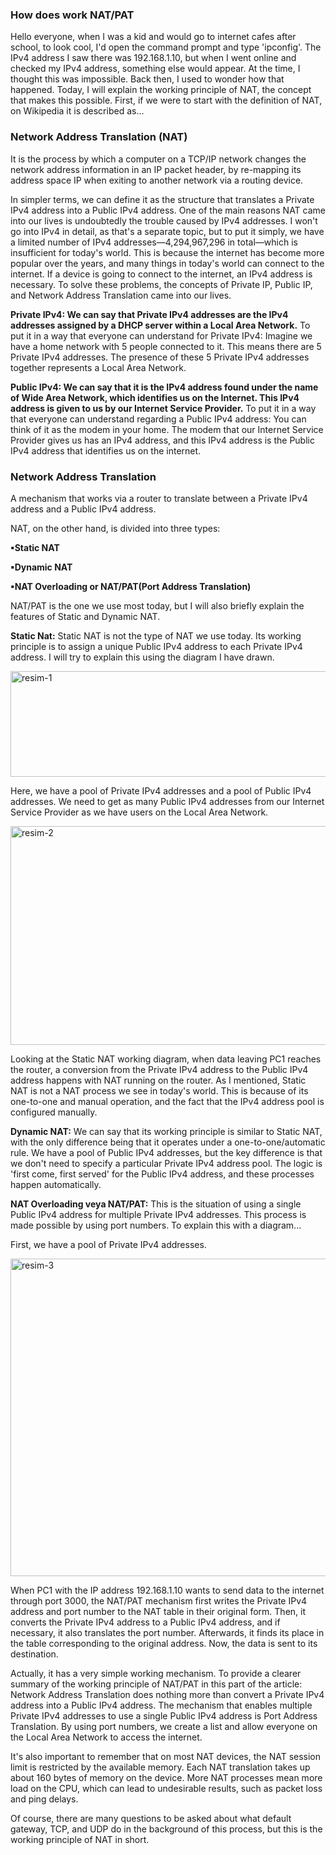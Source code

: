 ### How does work NAT/PAT ###
Hello everyone, when I was a kid and would go to internet cafes after school, to look cool, I'd open the command prompt and type 'ipconfig'. The IPv4 address I saw there was 192.168.1.10, but when I went online and checked my IPv4 address, something else would appear. At the time, I thought this was impossible. Back then, I used to wonder how that happened. Today, I will explain the working principle of NAT, the concept that makes this possible. First, if we were to start with the definition of NAT, on Wikipedia it is described as...

### Network Address Translation (NAT) ### 
It is the process by which a computer on a TCP/IP network changes the network address information in an IP packet header, by re-mapping its address space IP when exiting to another network via a routing device.

In simpler terms, we can define it as the structure that translates a Private IPv4 address into a Public IPv4 address. One of the main reasons NAT came into our lives is undoubtedly the trouble caused by IPv4 addresses. I won't go into IPv4 in detail, as that's a separate topic, but to put it simply, we have a limited number of IPv4 addresses—4,294,967,296 in total—which is insufficient for today's world. This is because the internet has become more popular over the years, and many things in today's world can connect to the internet. If a device is going to connect to the internet, an IPv4 address is necessary. To solve these problems, the concepts of Private IP, Public IP, and Network Address Translation came into our lives.

**Private IPv4: We can say that Private IPv4 addresses are the IPv4 addresses assigned by a DHCP server within a Local Area Network.** To put it in a way that everyone can understand for Private IPv4: Imagine we have a home network with 5 people connected to it. This means there are 5 Private IPv4 addresses. The presence of these 5 Private IPv4 addresses together represents a Local Area Network.

**Public IPv4: We can say that it is the IPv4 address found under the name of Wide Area Network, which identifies us on the Internet. This IPv4 address is given to us by our Internet Service Provider.** To put it in a way that everyone can understand regarding a Public IPv4 address: You can think of it as the modem in your home. The modem that our Internet Service Provider gives us has an IPv4 address, and this IPv4 address is the Public IPv4 address that identifies us on the internet.

### Network Address Translation ### 
A mechanism that works via a router to translate between a Private IPv4 address and a Public IPv4 address.

NAT, on the other hand, is divided into three types:

**▪Static NAT**

**▪Dynamic NAT**

**▪NAT Overloading or NAT/PAT(Port Address Translation)**

NAT/PAT is the one we use most today, but I will also briefly explain the features of Static and Dynamic NAT.

**Static Nat:** Static NAT is not the type of NAT we use today. Its working principle is to assign a unique Public IPv4 address to each Private IPv4 address. I will try to explain this using the diagram I have drawn.

<img width="513" height="169" alt="resim-1" src="https://github.com/user-attachments/assets/73c69d0d-ef11-40ee-98df-6424b81d07b1" />

Here, we have a pool of Private IPv4 addresses and a pool of Public IPv4 addresses. We need to get as many Public IPv4 addresses from our Internet Service Provider as we have users on the Local Area Network.

<img width="650" height="350" alt="resim-2" src="https://github.com/user-attachments/assets/36f49110-e30c-40d0-ad33-05d379532ec2" />

Looking at the Static NAT working diagram, when data leaving PC1 reaches the router, a conversion from the Private IPv4 address to the Public IPv4 address happens with NAT running on the router. As I mentioned, Static NAT is not a NAT process we see in today's world. This is because of its one-to-one and manual operation, and the fact that the IPv4 address pool is configured manually.

**Dynamic NAT:** We can say that its working principle is similar to Static NAT, with the only difference being that it operates under a one-to-one/automatic rule. We have a pool of Public IPv4 addresses, but the key difference is that we don't need to specify a particular Private IPv4 address pool. The logic is 'first come, first served' for the Public IPv4 address, and these processes happen automatically.

**NAT Overloading veya NAT/PAT:** This is the situation of using a single Public IPv4 address for multiple Private IPv4 addresses. This process is made possible by using port numbers. To explain this with a diagram...

First, we have a pool of Private IPv4 addresses.

<img width="823" height="508" alt="resim-3" src="https://github.com/user-attachments/assets/0cadaccf-2418-4e3a-9d60-2d7b557cc052" />

When PC1 with the IP address 192.168.1.10 wants to send data to the internet through port 3000, the NAT/PAT mechanism first writes the Private IPv4 address and port number to the NAT table in their original form. Then, it converts the Private IPv4 address to a Public IPv4 address, and if necessary, it also translates the port number. Afterwards, it finds its place in the table corresponding to the original address. Now, the data is sent to its destination.

Actually, it has a very simple working mechanism. To provide a clearer summary of the working principle of NAT/PAT in this part of the article: Network Address Translation does nothing more than convert a Private IPv4 address into a Public IPv4 address. The mechanism that enables multiple Private IPv4 addresses to use a single Public IPv4 address is Port Address Translation. By using port numbers, we create a list and allow everyone on the Local Area Network to access the internet.

It's also important to remember that on most NAT devices, the NAT session limit is restricted by the available memory. Each NAT translation takes up about 160 bytes of memory on the device. More NAT processes mean more load on the CPU, which can lead to undesirable results, such as packet loss and ping delays.

Of course, there are many questions to be asked about what default gateway, TCP, and UDP do in the background of this process, but this is the working principle of NAT in short.












